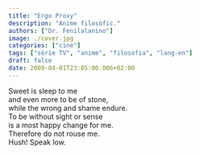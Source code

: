 ```yaml
---
title: "Ergo Proxy"
description: "Anime filosòfic."
authors: ["Dr. Fenilalanino"]
image: ./cover.jpg
categories: ["cine"]
tags: ["sèrie TV", "anime", "filosofia", "lang-en"]
draft: false
date: 2009-04-01T23:05:00.006+02:00
---
```


Sweet is sleep to me\
and even more to be of stone,\
while the wrong and shame endure.\
To be without sight or sense\
is a most happy change for me.\
Therefore do not rouse me.\
Hush! Speak low. 
